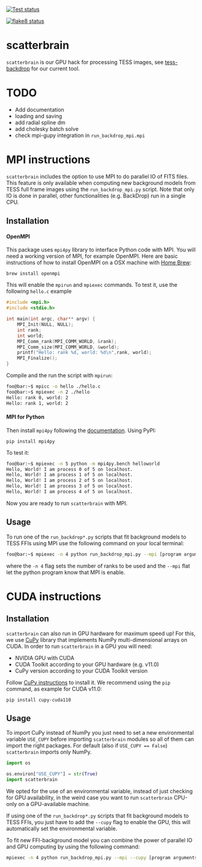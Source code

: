 <a href="https://github.com/christinahedges/scatterbrain/workflows/tests.yml"><img src="https://github.com/christinahedges/scatterbrain/workflows/pytest/badge.svg" alt="Test status"/></a>

<a href="https://github.com/christinahedges/scatterbrain/workflows/flake8.yml"><img src="https://github.com/christinahedges/scatterbrain/workflows/flake8/badge.svg" alt="flake8 status"/></a>

# scatterbrain

`scatterbrain` is our GPU hack for processing TESS images, see [tess-backdrop](https://ssdatalab.github.io/tess-backdrop/) for our current tool.

# TODO

* Add documentation
* loading and saving
* add radial spline dm
* add cholesky batch solve
* check mpi-gupy integration in `run_backdrop_mpi.mpi`

# MPI instructions

`scatterbrain` includes the option to use MPI to do parallel IO of FITS files. This feature is only available when computing new background models from TESS full frame images using the `run_backdrop_mpi.py` script. Note that only IO is done in parallel, other functionalities (e.g. BackDrop) run in a single CPU.

## Installation

#### OpenMPI
This package uses `mpi4py` library to interface Python code with MPI. You will need a working version of MPI, for example OpenMPI. Here are basic instructions of how to install OpenMPI on a OSX machine with [Home Brew](https://formulae.brew.sh/formula/open-mpi):

```
brew install openmpi
```
This will enable the `mpirun` and `mpiexec` commands. To test it, use the following `hello.c` example

```c
#include <mpi.h>
#include <stdio.h>

int main(int argc, char** argv) {
    MPI_Init(NULL, NULL);
    int rank;
    int world;
    MPI_Comm_rank(MPI_COMM_WORLD, &rank);
    MPI_Comm_size(MPI_COMM_WORLD, &world);
    printf("Hello: rank %d, world: %d\n",rank, world);
    MPI_Finalize();
}
```
Compile and the run the script with `mpirun`:

```sh
foo@bar:~$ mpicc -o hello ./hello.c
foo@bar:~$ mpiexec -n 2 ./hello
Hello: rank 0, world: 2
Hello: rank 1, world: 2
```

#### MPI for Python

Then install `mpi4py` following the [documentation](https://mpi4py.readthedocs.io/en/stable/install.html). Using PyPI:

```
pip install mpi4py
```
To test it:

```sh
foo@bar:~$ mpiexec -n 5 python -m mpi4py.bench helloworld
Hello, World! I am process 0 of 5 on localhost.
Hello, World! I am process 1 of 5 on localhost.
Hello, World! I am process 2 of 5 on localhost.
Hello, World! I am process 3 of 5 on localhost.
Hello, World! I am process 4 of 5 on localhost.
```

Now you are ready to run `scatterbrain` with MPI.

## Usage

To run one of the `run_backdrop*.py` scripts that fit background models to TESS FFIs using MPI use the following command on your local terminal:

```sh
foo@bar:~$ mpiexec -n 4 python run_backdrop_mpi.py --mpi [program arguments]
```
where the `-n 4` flag sets the number of ranks to be used and the `--mpi` flat let the python program know that MPI is enable.

# CUDA instructions

## Installation
`scatterbrain` can also run in GPU hardware for maximum speed up! For this, we use [CuPy](https://docs.cupy.dev/en/stable/) library that implements NumPy multi-dimensional arrays on CUDA.
In order to run `scatterbrain` in a GPU you will need:
  * NVIDIA GPU with CUDA
  * CUDA Toolkit according to your GPU hardware (e.g. v11.0)
  * CuPy version according to your CUDA Toolkit version

Follow [CuPy instructions](https://docs.cupy.dev/en/stable/install.html) to install it.
We recommend using the `pip` command, as example for CUDA v11.0:

```
pip install cupy-cuda110
```

## Usage

To import CuPy instead of NumPy you just need to set a new environmental variable `USE_CUPY` before importing `scatterbrain` modules so all of them can import the right packages. For default (also if `USE_CUPY == False`) `scatterbrain` imports only NumPy.

```python
import os

os.environ["USE_CUPY"] = str(True)
import scatterbrain
```

We opted for the use of an environmental variable, instead of just checking for GPU availability, in the weird case you want to run `scatterbrain` CPU-only on a GPU-available machine.

If using one of the `run_backdrop*.py` scripts that fit background models to TESS FFIs, you just have to add the `--cupy` flag to enable the GPU, this will automatically set the environmental variable.

To fit new FFI-background model you can combine the power of parallel IO and GPU computing by using the following command:

```sh
mpiexec -n 4 python run_backdrop_mpi.py --mpi --cupy [program arguments]
```
